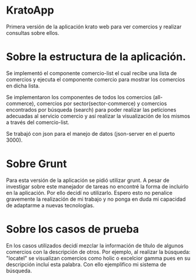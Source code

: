 # KratoApp

Primera versión de la aplicación krato web para ver comercios y realizar consultas sobre ellos.

# Sobre la estructura de la aplicación.

Se implementó el componente comercio-list el cual recibe una lista de comercios y ejecuta el componente
comercio para mostrar los comercios en dicha lista.

Se implementaron los componentes de todos los comercios (all-commerce), comercios por sector(sector-commerce)
y comercios encontrados por búsqueda (search) para poder realizar las peticiones adecuadas al servicio
comercio y así realizar la visualización de los mismos a través del comercio-list.

Se trabajó con json para el manejo de datos (json-server en el puerto 3000).

# Sobre Grunt

Para esta versión de la aplicación se pidió utilizar grunt. A pesar de investigar sobre este manejador de tareas
no encontré la forma de incluirlo en la aplicación. Por ello decidí no utilizarlo.
Espero esto no penalice gravemente la realización de mi trabajo y no ponga en duda mi capacidad de adaptarme a
nuevas tecnologías.

# Sobre los casos de prueba

En los casos utilizados decidí mezclar la información de título de algunos comercios con la descripción de otros.
Por ejemplo, al realizar la búsqueda: "locatel" se visualizan comercios como holic o excelcior gamma pues en su
descripción incluí esta palabra. Con ello ejemplifico mi sistema de búsqueda.
